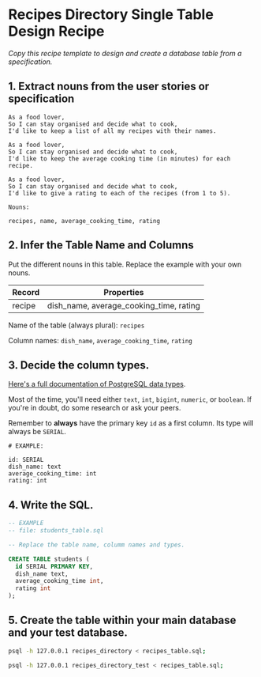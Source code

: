 # Recipes Directory Single Table Design Recipe 

_Copy this recipe template to design and create a database table from a specification._

## 1. Extract nouns from the user stories or specification

```
As a food lover,
So I can stay organised and decide what to cook,
I'd like to keep a list of all my recipes with their names.

As a food lover,
So I can stay organised and decide what to cook,
I'd like to keep the average cooking time (in minutes) for each recipe.

As a food lover,
So I can stay organised and decide what to cook,
I'd like to give a rating to each of the recipes (from 1 to 5).
```

```
Nouns:

recipes, name, average_cooking_time, rating

```

## 2. Infer the Table Name and Columns

Put the different nouns in this table. Replace the example with your own nouns.

| Record                | Properties                            |
| --------------------- | ------------------------------------- |
| recipe                | dish_name, average_cooking_time, rating

Name of the table (always plural): `recipes` 

Column names: `dish_name`, `average_cooking_time`, `rating`

## 3. Decide the column types.

[Here's a full documentation of PostgreSQL data types](https://www.postgresql.org/docs/current/datatype.html).

Most of the time, you'll need either `text`, `int`, `bigint`, `numeric`, or `boolean`. If you're in doubt, do some research or ask your peers.

Remember to **always** have the primary key `id` as a first column. Its type will always be `SERIAL`.

```
# EXAMPLE:

id: SERIAL
dish_name: text
average_cooking_time: int
rating: int
```

## 4. Write the SQL.

```sql
-- EXAMPLE
-- file: students_table.sql

-- Replace the table name, columm names and types.

CREATE TABLE students (
  id SERIAL PRIMARY KEY,
  dish_name text,
  average_cooking_time int,
  rating int
);
```

## 5. Create the table within your main database and your test database.

```bash
psql -h 127.0.0.1 recipes_directory < recipes_table.sql;

psql -h 127.0.0.1 recipes_directory_test < recipes_table.sql;
```
